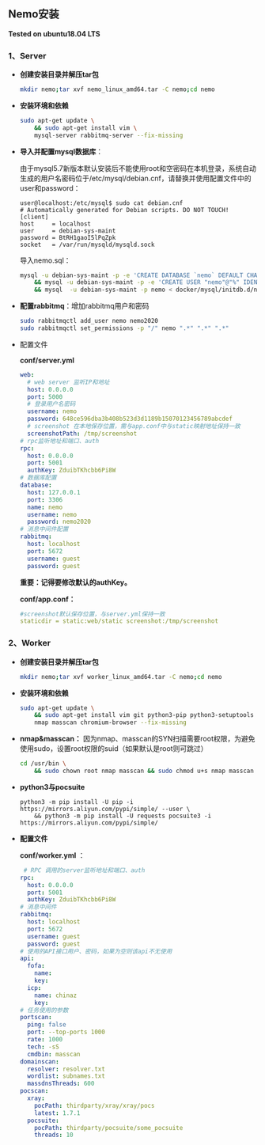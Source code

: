 ## Nemo安装

**Tested on ubuntu18.04 LTS**

### 1、Server 

- **创建安装目录并解压tar包**

  ```bash
  mkdir nemo;tar xvf nemo_linux_amd64.tar -C nemo;cd nemo
  ```

- **安装环境和依赖**

  ```bash
  sudo apt-get update \
      && sudo apt-get install vim \
      mysql-server rabbitmq-server --fix-missing
  ```

- **导入并配置mysql数据库**：

  由于mysql5.7新版本默认安装后不能使用root和空密码在本机登录，系统自动生成的用户名密码位于/etc/mysql/debian.cnf，请替换并使用配置文件中的user和password：

  ```
  user@localhost:/etc/mysql$ sudo cat debian.cnf
  # Automatically generated for Debian scripts. DO NOT TOUCH!
  [client]
  host     = localhost
  user     = debian-sys-maint
  password = BtRH1gaoI5lPqZpk
  socket   = /var/run/mysqld/mysqld.sock
  ```

  导入nemo.sql：

  ```bash
  mysql -u debian-sys-maint -p -e 'CREATE DATABASE `nemo` DEFAULT CHARACTER SET utf8mb4;' \
      && mysql -u debian-sys-maint -p -e 'CREATE USER "nemo"@"%" IDENTIFIED BY "nemo2020";GRANT ALL PRIVILEGES ON nemo.* TO "nemo"@"%";FLUSH PRIVILEGES;' \
      && mysql  -u debian-sys-maint -p nemo < docker/mysql/initdb.d/nemo.sql 
  ```

- **配置rabbitmq**：增加rabbitmq用户和密码

  ```bash
  sudo rabbitmqctl add_user nemo nemo2020
  sudo rabbitmqctl set_permissions -p "/" nemo ".*" ".*" ".*"
  ```

- 配置文件

  **conf/server.yml**

  ```yaml
  web:
    # web server 监听IP和地址
    host: 0.0.0.0
    port: 5000
    # 登录用户名密码
    username: nemo
    password: 648ce596dba3b408b523d3d1189b15070123456789abcdef
    # screenshot 在本地保存位置，需与app.conf中与static映射地址保持一致
    screenshotPath: /tmp/screenshot
  # rpc监听地址和端口、auth
  rpc: 
    host: 0.0.0.0
    port: 5001
    authKey: ZduibTKhcbb6Pi8W
  # 数据库配置
  database:
    host: 127.0.0.1
    port: 3306
    name: nemo
    username: nemo
    password: nemo2020
  # 消息中间件配置
  rabbitmq: 
    host: localhost
    port: 5672
    username: guest
    password: guest
  ```
  
  
    **重要：记得要修改默认的authKey。**
  
    **conf/app.conf：**

    ```yaml
    #screenshot默认保存位置，与server.yml保持一致
    staticdir = static:web/static screenshot:/tmp/screenshot
    ```



### 2、Worker

- **创建安装目录并解压tar包**

  ```bash
  mkdir nemo;tar xvf worker_linux_amd64.tar -C nemo;cd nemo
  ```

- **安装环境和依赖**

  ```bash
  sudo apt-get update \
      && sudo apt-get install vim git python3-pip python3-setuptools \
      nmap masscan chromium-browser --fix-missing
  ```


- **nmap&masscan：** 因为nmap、masscan的SYN扫描需要root权限，为避免使用sudo，设置root权限的suid（如果默认是root则可跳过）

  ```bash
  cd /usr/bin \
      && sudo chown root nmap masscan && sudo chmod u+s nmap masscan 
  ```

- **python3与pocsuite**

  ```
  python3 -m pip install -U pip -i https://mirrors.aliyun.com/pypi/simple/ --user \
      && python3 -m pip install -U requests pocsuite3 -i https://mirrors.aliyun.com/pypi/simple/
  ```

- **配置文件**

  **conf/worker.yml** ：

  ```yaml
   # RPC 调用的server监听地址和端口、auth
  rpc:
    host: 0.0.0.0
    port: 5001
    authKey: ZduibTKhcbb6Pi8W
  # 消息中间件
  rabbitmq: 
    host: localhost
    port: 5672
    username: guest
    password: guest
  # 使用的API接口用户、密码，如果为空则该api不无使用
  api:
    fofa:
      name:
      key:
    icp:
      name: chinaz
      key:
  # 任务使用的参数
  portscan:
    ping: false
    port: --top-ports 1000
    rate: 1000
    tech: -sS
    cmdbin: masscan
  domainscan:
    resolver: resolver.txt
    wordlist: subnames.txt
    massdnsThreads: 600
  pocscan:
    xray:
      pocPath: thirdparty/xray/xray/pocs
      latest: 1.7.1
    pocsuite:
      pocPath: thirdparty/pocsuite/some_pocsuite
      threads: 10
  ```

